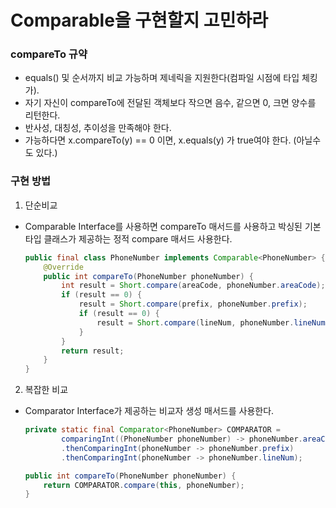 # Comparable을 구현할지 고민하라

### compareTo 규약
- equals() 및 순서까지 비교 가능하며 제네릭을 지원한다(컴파일 시점에 타입 체킹 가).
- 자기 자신이 compareTo에 전달된 객체보다 작으면 음수, 같으면 0, 크면 양수를 리턴한다.
- 반사성, 대칭성, 추이성을 만족해야 한다.
- 가능하다면 x.compareTo(y) == 0 이면, x.equals(y) 가 true여야 한다. (아닐수도 있다.)

### 구현 방법
1. 단순비교
  - Comparable Interface를 사용하면 compareTo 매서드를 사용하고 박싱된 기본 타입 클래스가 제공하는 정적 compare 매서드 사용한다.
    ```java
    public final class PhoneNumber implements Comparable<PhoneNumber> {
        @Override
        public int compareTo(PhoneNumber phoneNumber) {
            int result = Short.compare(areaCode, phoneNumber.areaCode);
            if (result == 0) {
                result = Short.compare(prefix, phoneNumber.prefix);
                if (result == 0) {
                    result = Short.compare(lineNum, phoneNumber.lineNum);
                }
            }
            return result;
        }
    }
    ```
2. 복잡한 비교
  - Comparator Interface가 제공하는 비교자 생성 매서드를 사용한다.
    ```java
    private static final Comparator<PhoneNumber> COMPARATOR =
            comparingInt((PhoneNumber phoneNumber) -> phoneNumber.areaCode)
            .thenComparingInt(phoneNumber -> phoneNumber.prefix)
            .thenComparingInt(phoneNumber -> phoneNumber.lineNum);

    public int compareTo(PhoneNumber phoneNumber) {
        return COMPARATOR.compare(this, phoneNumber);
    }
    ```
